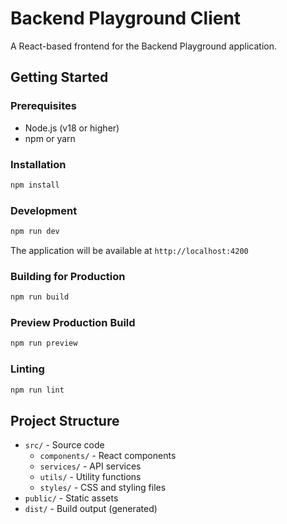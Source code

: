 # Backend Playground Client

A React-based frontend for the Backend Playground application.

## Getting Started

### Prerequisites

- Node.js (v18 or higher)
- npm or yarn

### Installation

```bash
npm install
```

### Development

```bash
npm run dev
```

The application will be available at `http://localhost:4200`

### Building for Production

```bash
npm run build
```

### Preview Production Build

```bash
npm run preview
```

### Linting

```bash
npm run lint
```

## Project Structure

- `src/` - Source code
  - `components/` - React components
  - `services/` - API services
  - `utils/` - Utility functions
  - `styles/` - CSS and styling files
- `public/` - Static assets
- `dist/` - Build output (generated)
